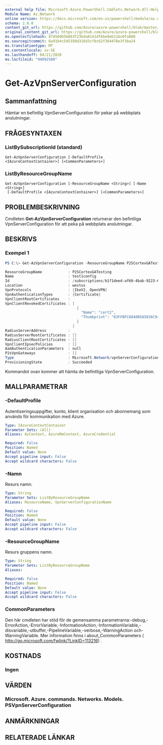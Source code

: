 ```yaml
---
external help file: Microsoft.Azure.PowerShell.Cmdlets.Network.dll-Help.xml
Module Name: Az.Network
online version: https://docs.microsoft.com/en-us/powershell/module/az.network/get-azvpnserverconfiguration
schema: 2.0.0
content_git_url: https://github.com/Azure/azure-powershell/blob/master/src/Network/Network/help/Get-AzVpnServerConfiguration.md
original_content_git_url: https://github.com/Azure/azure-powershell/blob/master/src/Network/Network/help/Get-AzVpnServerConfiguration.md
ms.openlocfilehash: 47450d65b883f23bda8141df6be0eb11bc0fa908
ms.sourcegitcommit: 6a91b4c545350d316d3cf8c62f384478e3f3ba24
ms.translationtype: MT
ms.contentlocale: sv-SE
ms.lasthandoff: 04/21/2020
ms.locfileid: "94092580"
---
```

# Get-AzVpnServerConfiguration

## Sammanfattning
Hämtar en befintlig VpnServerConfiguration för pekar på webbplats anslutningar.

## FRÅGESYNTAXEN

### ListBySubscriptionId (standard)
```
Get-AzVpnServerConfiguration [-DefaultProfile <IAzureContextContainer>] [<CommonParameters>]
```

### ListByResourceGroupName
```
Get-AzVpnServerConfiguration [-ResourceGroupName <String>] [-Name <String>]
 [-DefaultProfile <IAzureContextContainer>] [<CommonParameters>]
```

## PROBLEMBESKRIVNING
Cmdleten **Get-AzVpnServerConfiguration** returnerar den befintliga VpnServerConfiguration för att peka på webbplats anslutningar.

## BESKRIVS

### Exempel 1
```powershell
PS C:\> Get-AzVpnServerConfiguration -ResourceGroupName P2SCortexGATesting -Name test1config

ResourceGroupName            : P2SCortexGATesting
Name                         : test1config
Id                           : /subscriptions/b1f1deed-af60-4bab-9223-65d340462e24/resourceGroups/P2SCortexGATesting/providers/Microsoft.Network/vpnServerConfigurations/test1config
Location                     : westus
VpnProtocols                 : {IkeV2, OpenVPN}
VpnAuthenticationTypes       : {Certificate}
VpnClientRootCertificates    :
VpnClientRevokedCertificates : [
                                 {
                                   "Name": "cert2",
                                   "Thumbprint": "83FFBFC8848B5A5836C94D0112367E16148A286F"
                                 }
                               ]
RadiusServerAddress          :
RadiusServerRootCertificates : []
RadiusClientRootCertificates : []
VpnClientIpsecPolicies       : []
AadAuthenticationParameters  : null
P2sVpnGateways               : []
Type                         : Microsoft.Network/vpnServerConfigurations
ProvisioningState            : Succeeded
```

Kommandot ovan kommer att hämta de befintliga VpnServerConfiguration.

## MALLPARAMETRAR

### -DefaultProfile
Autentiseringsuppgifter, konto, klient organisation och abonnemang som används för kommunikation med Azure.

```yaml
Type: IAzureContextContainer
Parameter Sets: (All)
Aliases: AzContext, AzureRmContext, AzureCredential

Required: False
Position: Named
Default value: None
Accept pipeline input: False
Accept wildcard characters: False
```

### -Namn
Resurs namn.

```yaml
Type: String
Parameter Sets: ListByResourceGroupName
Aliases: ResourceName, VpnServerConfigurationName

Required: False
Position: Named
Default value: None
Accept pipeline input: False
Accept wildcard characters: False
```

### -ResourceGroupName
Resurs gruppens namn.

```yaml
Type: String
Parameter Sets: ListByResourceGroupName
Aliases:

Required: False
Position: Named
Default value: None
Accept pipeline input: False
Accept wildcard characters: False
```

### CommonParameters
Den här cmdleten har stöd för de gemensamma parametrarna:-debug,-ErrorAction,-ErrorVariable,-InformationAction,-InformationVariable,-disvariable,-utbuffer,-PipelineVariable,-verbose,-WarningAction och-WarningVariable. Mer information finns i about_CommonParameters ( http://go.microsoft.com/fwlink/?LinkID=113216) .

## KOSTNADS

### Ingen

## VÄRDEN

### Microsoft. Azure. commands. Networks. Models. PSVpnServerConfiguration

## ANMÄRKNINGAR

## RELATERADE LÄNKAR
